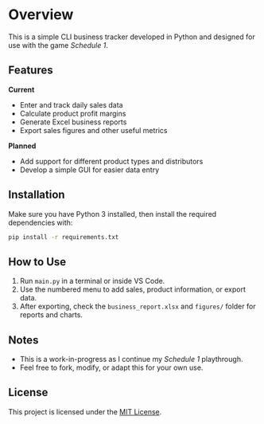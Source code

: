 # Overview

This is a simple CLI business tracker developed in Python and designed for use with the game *Schedule 1*.

## Features

**Current**
- Enter and track daily sales data
- Calculate product profit margins
- Generate Excel business reports
- Export sales figures and other useful metrics

**Planned**
- Add support for different product types and distributors
- Develop a simple GUI for easier data entry

## Installation

Make sure you have Python 3 installed, then install the required dependencies with:

```bash
pip install -r requirements.txt
```

## How to Use

1. Run `main.py` in a terminal or inside VS Code.
2. Use the numbered menu to add sales, product information, or export data.
3. After exporting, check the `business_report.xlsx` and `figures/` folder for reports and charts.

## Notes
- This is a work-in-progress as I continue my *Schedule 1* playthrough.
- Feel free to fork, modify, or adapt this for your own use.

## License

This project is licensed under the [MIT License](LICENSE.txt).